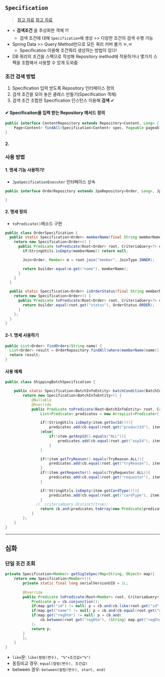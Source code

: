 ## `Specification`
> [참고 자료](https://kohen.tistory.com/4)
> [참고 자료](https://javacan.tistory.com/entry/SpringDataJPA-Specifcation-Usage)


- ⭐ __검색조건__ 을 추상화한 객체 !!!
  - 검색 조건에 대해 `Specification`에 생성 >> 다양한 조건의 검색 수행 가능
- Spring Data >> Query Method만으로 모든 쿼리 커버 불가 ㅠ,ㅠ
  - Specification 이용해 조건쿼리 생성하는 방법이 있다!
- DB 쿼리의 조건을 스펙으로 작성해 Repository method에 적용하거나 몇가지 스펙을 조합해서 사용할 수 있게 도와줌

### 조건 검색 방법
1. Specification 입력 받도록 Repository 인터페이스 정의
2. 검색 조건을 모아 놓은 클래스 만들기(Specification 객체)
3. 검색 조건 조합한 Specification 인스턴스 이용해 __검색__ ✔

#### ✔ Specificaiton을 입력 받는 Repository 메서드 정의
```java
public interface ContentRepository extends Repository<Content, Long> {
	Page<Content> findAll(Specification<Content> spec, Pageable pageable); ✔ 
}
```

#### 2. 

### 사용 방법
#### 1. 명세 기능 사용하기!
- `JpaSpecificationExecuter` 인터페이스 상속

```java
public interface OrderRepository extends JpaRepository<Order, Long>, JpaSpecificationExecuter<Order> {

}
```

#### 2. 명세 정의
- `toPredicate()`메소드 구현

```java
public class OrderSpecification {
  public static Specification<Order> memberName(final String memberName) { ⭐memberName()
    return new Specification<Order>() {
      public Predicate toPredicate(Root<Order> root, CriteriaQuery<?> query, CriteriaBuilder builder) {
        if(StringUtils.isEmpty(memberName)) return null;

        Join<Order, Member> m = root.join("member", JoinType.INNER);

        return builder.equal(m.get("name"), memberName);
      }
    }
  }

  public static Specification<Order> isOrderStatus(final String memberName) { ⭐isOrderStatus()
    return new Specification<Order>() {
      public Predicate toPredicate(Root<Order> root, CriteriaQuery<?> query, CriteriaBuilder builder) {
        return builder.equal(root.get("status"), OrderStatus.ORDER);
      }
    };
  }
}
```

#### 2-1. 명세 사용하기
```java
public List<Order> findOrders(String name) {
  List<Order> result = OrderRepository.findAll(where(memberName(name)).and(isOrderStatus())); ⭐ memberName() isOrderStatus()
  return result;
}
```

#### 사용 예제
```java
public class ShippingBatchSpecification {

    public static Specification<BatchInfoEntity> batchCondition(BatchInfoEntity item){ 
        return new Specification<BatchInfoEntity>() {
            @Nullable
            @Override
            public Predicate toPredicate(Root<BatchInfoEntity> root, CriteriaQuery<?> criteriaQuery, CriteriaBuilder cb) {
                List<Predicate> predicates = new ArrayList<Predicate>();

                if(!StringUtils.isEmpty(item.getSvcId())){
                    predicates.add(cb.equal(root.get("productId"), item.getSvcId()));
                }else{
                    if(!item.getAspId().equals("ALL")){
                        predicates.add(cb.equal(root.get("aspId"), item.getAspId()));
                    }
                }

                if(!item.getTryReason().equals(TryReason.ALL)){
                    predicates.add(cb.equal(root.get("tryReason"), item.getTryReason()));
                }
                if(!item.getRequestor().equals(TryRequestor.ALL)){
                    predicates.add(cb.equal(root.get("requestor"), item.getRequestor()));
                }

                if(!StringUtils.isEmpty(item.getCardType())){
                    predicates.add(cb.equal(root.get("cardType"), item.getCardType()));
                }
              //  criteriaQuery.distinct(true);
                return cb.and(predicates.toArray(new Predicate[predicates.size()]));
            }
        };
    }
}
```

---
## 심화
### 단일 조건 조회
```java
private Specification<Member> getSigleSpec(Map<String, Object> map){
	return new Specification<Member>(){
		private static final long serialVersionUID = 1L;
		
		@Override
		public Predicate toPredicate(Root<Member> root, CriteriaQuery<?> query, CriteriaBuilder cb){
			Predicate p = cb.conjunction();
			if(map.get("id") != null) p = cb.and(cb.like(root.get("id"), "%"+(String) map.get("id")+"%")); ⭐ like 문
			if(map.get("name") != null) p = cb.and(cb.equal(root.get("useYn"), (String) map.get("userYn"))); ⭐ 동등 비교
			if(map.get("regDtm") != null) p = cb.and(
				cb.between(root.get("regDtm"), (String) map.get("regDtmSt"), (String) map.get("regDtmEd")) ⭐ between
			);
			return p;
		}
		};
	}
}
```
- `like`문: `like(컬럼(변수), "%"+조건값+"%")`
- 동등비교 경우: `equal(컬럼(변수), 조건값)`
- between 경우: `between(칼럼(변수), start, end)`
